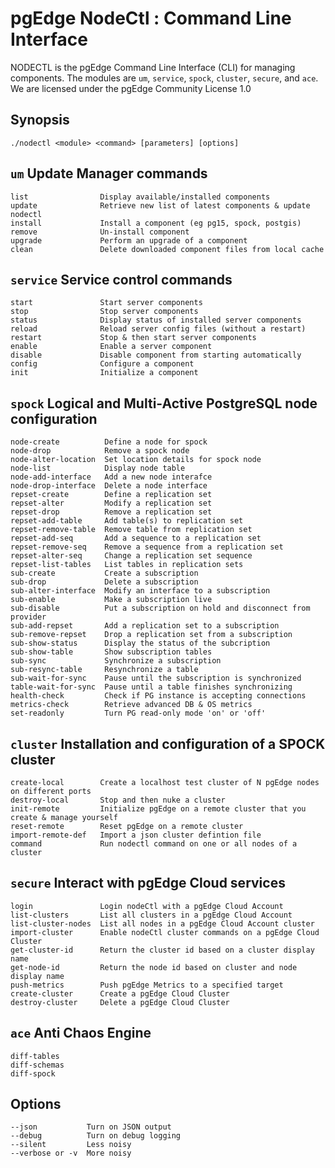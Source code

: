 # pgEdge NodeCtl : Command Line Interface

NODECTL is the pgEdge Command Line Interface (CLI) for managing components. 
The modules are `um`, `service`, `spock`, `cluster`, `secure`, and `ace`.  
We are licensed under the pgEdge Community License 1.0

## Synopsis
    ./nodectl <module> <command> [parameters] [options] 

## `um` Update Manager commands
```
list                Display available/installed components
update              Retrieve new list of latest components & update nodectl
install             Install a component (eg pg15, spock, postgis)
remove              Un-install component
upgrade             Perform an upgrade of a component
clean               Delete downloaded component files from local cache
```

## `service` Service control commands
```
start               Start server components
stop                Stop server components
status              Display status of installed server components
reload              Reload server config files (without a restart)
restart             Stop & then start server components
enable              Enable a server component
disable             Disable component from starting automatically
config              Configure a component
init                Initialize a component
```

## `spock` Logical and Multi-Active PostgreSQL node configuration
```
node-create          Define a node for spock
node-drop            Remove a spock node
node-alter-location  Set location details for spock node
node-list            Display node table
node-add-interface   Add a new node interafce
node-drop-interface  Delete a node interface
repset-create        Define a replication set
repset-alter         Modify a replication set
repset-drop          Remove a replication set
repset-add-table     Add table(s) to replication set
repset-remove-table  Remove table from replication set
repset-add-seq       Add a sequence to a replication set
repset-remove-seq    Remove a sequence from a replication set
repset-alter-seq     Change a replication set sequence
repset-list-tables   List tables in replication sets
sub-create           Create a subscription
sub-drop             Delete a subscription
sub-alter-interface  Modify an interface to a subscription
sub-enable           Make a subscription live
sub-disable          Put a subscription on hold and disconnect from provider
sub-add-repset       Add a replication set to a subscription
sub-remove-repset    Drop a replication set from a subscription
sub-show-status      Display the status of the subcription
sub-show-table       Show subscription tables
sub-sync             Synchronize a subscription
sub-resync-table     Resynchronize a table
sub-wait-for-sync    Pause until the subscription is synchronized
table-wait-for-sync  Pause until a table finishes synchronizing
health-check         Check if PG instance is accepting connections
metrics-check        Retrieve advanced DB & OS metrics
set-readonly         Turn PG read-only mode 'on' or 'off'
```

## `cluster` Installation and configuration of a SPOCK cluster
```
create-local        Create a localhost test cluster of N pgEdge nodes on different ports
destroy-local       Stop and then nuke a cluster
init-remote         Initialize pgEdge on a remote cluster that you create & manage yourself
reset-remote        Reset pgEdge on a remote cluster
import-remote-def   Import a json cluster defintion file
command             Run nodectl command on one or all nodes of a cluster
```

## `secure` Interact with pgEdge Cloud services
```
login               Login nodeCtl with a pgEdge Cloud Account
list-clusters       List all clusters in a pgEdge Cloud Account
list-cluster-nodes  List all nodes in a pgEdge Cloud Account cluster
import-cluster      Enable nodeCtl cluster commands on a pgEdge Cloud Cluster
get-cluster-id      Return the cluster id based on a cluster display name
get-node-id         Return the node id based on cluster and node display name
push-metrics        Push pgEdge Metrics to a specified target
create-cluster      Create a pgEdge Cloud Cluster
destroy-cluster     Delete a pgEdge Cloud Cluster
```

## `ace` Anti Chaos Engine
```
diff-tables
diff-schemas
diff-spock
```

## Options
```
--json           Turn on JSON output
--debug          Turn on debug logging
--silent         Less noisy
--verbose or -v  More noisy
```
